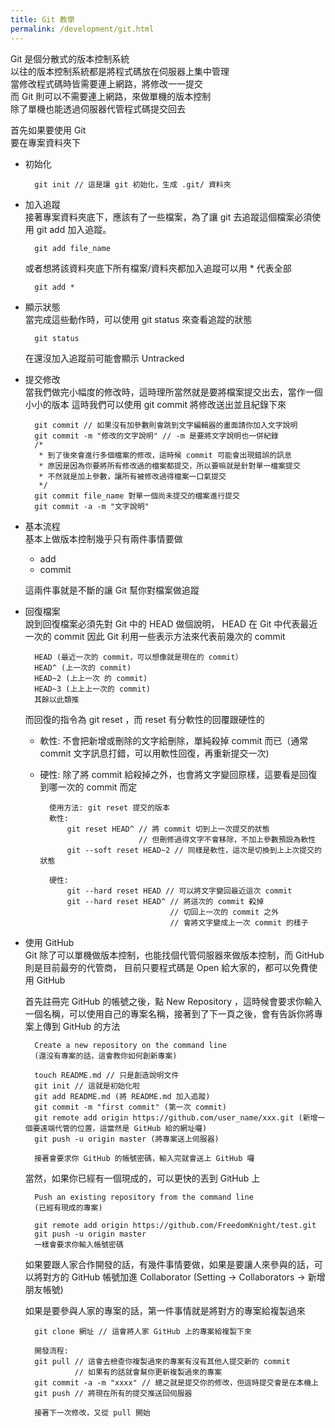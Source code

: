 ```yaml
---
title: Git 教學
permalink: /development/git.html
---
```


Git 是個分散式的版本控制系統  
以往的版本控制系統都是將程式碼放在伺服器上集中管理  
當修改程式碼時皆需要連上網路，將修改一一提交  
而 Git 則可以不需要連上網路，來做單機的版本控制  
除了單機也能透過伺服器代管程式碼提交回去  

首先如果要使用 Git  
要在專案資料夾下

* 初始化  

        git init // 這是讓 git 初始化，生成 .git/ 資料夾

* 加入追蹤  
    接著專案資料夾底下，應該有了一些檔案，為了讓 git 去追蹤這個檔案必須使用 git add 加入追蹤。

        git add file_name

    或者想將該資料夾底下所有檔案/資料夾都加入追蹤可以用 * 代表全部

        git add *

* 顯示狀態  
    當完成這些動作時，可以使用 git status 來查看追蹤的狀態

        git status

    在還沒加入追蹤前可能會顯示 Untracked

* 提交修改  
    當我們做完小幅度的修改時，這時理所當然就是要將檔案提交出去，當作一個小小的版本
    這時我們可以使用 git commit 將修改送出並且紀錄下來

        git commit // 如果沒有加參數則會跳到文字編輯器的畫面請你加入文字說明
        git commit -m "修改的文字說明" // -m 是要將文字說明也一併紀錄
        /*
         * 到了後來會進行多個檔案的修改，這時候 commit 可能會出現錯誤的訊息
         * 原因是因為你要將所有修改過的檔案都提交，所以要嘛就是針對單一檔案提交
         * 不然就是加上參數，讓所有被修改過得檔案一口氣提交
         */
        git commit file_name 對單一個尚未提交的檔案進行提交
        git commit -a -m "文字說明"


* 基本流程  
    基本上做版本控制幾乎只有兩件事情要做

    * add
    * commit

    這兩件事就是不斷的讓 Git 幫你對檔案做追蹤

* 回復檔案  
    說到回復檔案必須先對 Git 中的 HEAD 做個說明， HEAD 在 Git 中代表最近一次的 commit
    因此 Git 利用一些表示方法來代表前幾次的 commit

        HEAD (最近一次的 commit，可以想像就是現在的 commit）
        HEAD^ (上一次的 commit)
        HEAD~2 (上上一次 的 commit)
        HEAD~3 (上上上一次的 commit)
        其餘以此類推

    而回復的指令為 git reset ，而 reset 有分軟性的回覆跟硬性的
    * 軟性: 不會把新增或刪除的文字給刪除，單純殺掉 commit 而已（通常 commit 文字訊息打錯，可以用軟性回復，再重新提交一次)
    * 硬性: 除了將 commit 給殺掉之外，也會將文字變回原樣，這要看是回復到哪一次的 commit 而定

            使用方法: git reset 提交的版本
            軟性:
                git reset HEAD^ // 將 commit 切到上一次提交的狀態
                                // 但刪修過得文字不會移除，不加上參數預設為軟性
                git --soft reset HEAD~2 // 同樣是軟性，這次是切換到上上次提交的狀態

            硬性:
                git --hard reset HEAD // 可以將文字變回最近這次 commit
                git --hard reset HEAD^ // 將這次的 commit 殺掉
                                       // 切回上一次的 commit 之外
                                       // 會將文字變成上一次 commit 的樣子

* 使用 GitHub  
    Git 除了可以單機做版本控制，也能找個代管伺服器來做版本控制，而 GitHub 則是目前最夯的代管商，
    目前只要程式碼是 Open 給大家的，都可以免費使用 GitHub

    首先註冊完 GitHub 的帳號之後，點 New Repository ，這時候會要求你輸入一個名稱，可以使用自己的專案名稱，接著到了下一頁之後，會有告訴你將專案上傳到 GitHub 的方法

        Create a new repository on the command line
        (還沒有專案的話，這會教你如何創新專案)

        touch README.md // 只是創造說明文件
        git init // 這就是初始化啦
        git add README.md (將 README.md 加入追蹤)
        git commit -m "first commit" (第一次 commit)
        git remote add origin https://github.com/user_name/xxx.git (新增一個要遠端代管的位置，這當然是 GitHub 給的網址囉)
        git push -u origin master (將專案送上伺服器)

        接著會要求你 GitHub 的帳號密碼，輸入完就會送上 GitHub 囉

    當然，如果你已經有一個現成的，可以更快的丟到 GitHub 上

        Push an existing repository from the command line
        (已經有現成的專案)

        git remote add origin https://github.com/FreedomKnight/test.git
        git push -u origin master
        一樣會要求你輸入帳號密碼

    如果要跟人家合作開發的話，有幾件事情要做，如果是要讓人來參與的話，可以將對方的 GitHub 帳號加進 Collaborator (Setting -> Collaborators -> 新增朋友帳號)

    如果是要參與人家的專案的話，第一件事情就是將對方的專案給複製過來

        git clone 網址 // 這會將人家 GitHub 上的專案給複製下來

        開發流程:
        git pull // 這會去檢查你複製過來的專案有沒有其他人提交新的 commit
                 // 如果有的話就會幫你更新複製過來的專案
        git commit -a -m "xxxx" // 總之就是提交你的修改，但這時提交會是在本機上
        git push // 將現在所有的提交推送回伺服器

        接著下一次修改，又從 pull 開始
